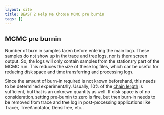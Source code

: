 ```yaml
---
layout: site
title: BEAST 2 Help Me Choose MCMC pre burnin
tags: []
---
```


## MCMC pre burnin

Number of burn in samples taken before entering the main loop. 
These samples do not show up in the trace and tree logs, nor is there screen output.
So, the logs will only contain samples from the stationary part of the MCMC run. 
This reduces the size of these log files, which can be useful for reducing disk space and time transferring and processing logs.

Since the amount of burn-in required is not known beforehand, this needs to be determined experimentally.
Usually, 10% of the [chain length](chainLength/) is sufficient, but that is an unknown quantity as well.
If disk space is of no consideration, setting pre-burnin to zero is fine, but then burn-in needs to be removed from trace and tree log in post-processing applications like Tracer, TreeAnnotator, DensiTree, etc..
